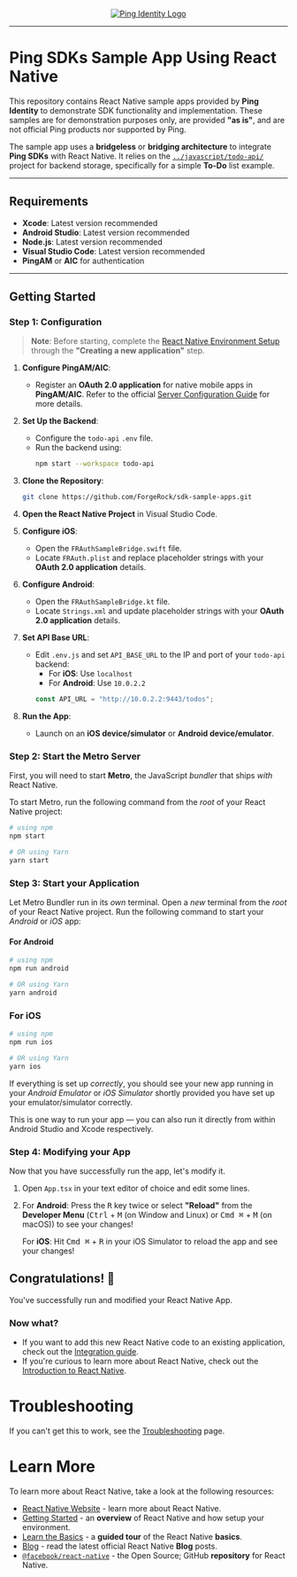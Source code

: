 <p align="center">
  <a href="https://github.com/ForgeRock/sdk-sample-apps">
    <img src="https://cdn.forgerock.com/logo/interim/Logo-PingIdentity-ForgeRock-Hor-FullColor.svg" alt="Ping Identity Logo">
  </a>
  <hr/>
</p>

# Ping SDKs Sample App Using React Native

This repository contains React Native sample apps provided by **Ping Identity** to demonstrate SDK functionality and implementation. These samples are for demonstration purposes only, are provided **"as is"**, and are not official Ping products nor supported by Ping.

The sample app uses a **bridgeless** or **bridging architecture** to integrate **Ping SDKs** with React Native. It relies on the [`../javascript/todo-api/`](../javascript/todo-api/) project for backend storage, specifically for a simple **To-Do** list example.

---

## Requirements

- **Xcode**: Latest version recommended
- **Android Studio**: Latest version recommended
- **Node.js**: Latest version recommended
- **Visual Studio Code**: Latest version recommended
- **PingAM** or **AIC** for authentication

---

## Getting Started

### Step 1: Configuration

> **Note**: Before starting, complete the [React Native Environment Setup](https://reactnative.dev/docs/environment-setup) through the **"Creating a new application"** step.

1. **Configure PingAM/AIC**:
    - Register an **OAuth 2.0 application** for native mobile apps in **PingAM/AIC**. Refer to the official [Server Configuration Guide](https://backstage.forgerock.com/docs/sdks/latest/sdks/serverconfiguration/onpremise/index.html) for more details.

2. **Set Up the Backend**:
    - Configure the `todo-api` `.env` file.
    - Run the backend using:
      ```bash
      npm start --workspace todo-api
      ```

3. **Clone the Repository**:
    ```bash
    git clone https://github.com/ForgeRock/sdk-sample-apps.git
    ```

4. **Open the React Native Project** in Visual Studio Code.

5. **Configure iOS**:
    - Open the `FRAuthSampleBridge.swift` file.
    - Locate `FRAuth.plist` and replace placeholder strings with your **OAuth 2.0 application** details.

6. **Configure Android**:
    - Open the `FRAuthSampleBridge.kt` file.
    - Locate `Strings.xml` and update placeholder strings with your **OAuth 2.0 application** details.

7. **Set API Base URL**:
    - Edit `.env.js` and set `API_BASE_URL` to the IP and port of your `todo-api` backend:
      - For **iOS**: Use `localhost`
      - For **Android**: Use `10.0.2.2`
      ```javascript
      const API_URL = "http://10.0.2.2:9443/todos";
      ```

8. **Run the App**:
    - Launch on an **iOS device/simulator** or **Android device/emulator**.

### Step 2: Start the Metro Server

First, you will need to start **Metro**, the JavaScript _bundler_ that ships _with_ React Native.

To start Metro, run the following command from the _root_ of your React Native project:

```bash
# using npm
npm start

# OR using Yarn
yarn start
```

### Step 3: Start your Application

Let Metro Bundler run in its _own_ terminal. Open a _new_ terminal from the _root_ of your React Native project. Run the following command to start your _Android_ or _iOS_ app:

#### For Android

```bash
# using npm
npm run android

# OR using Yarn
yarn android
```

### For iOS

```bash
# using npm
npm run ios

# OR using Yarn
yarn ios
```

If everything is set up _correctly_, you should see your new app running in your _Android Emulator_ or _iOS Simulator_ shortly provided you have set up your emulator/simulator correctly.

This is one way to run your app — you can also run it directly from within Android Studio and Xcode respectively.

### Step 4: Modifying your App

Now that you have successfully run the app, let's modify it.

1. Open `App.tsx` in your text editor of choice and edit some lines.
2. For **Android**: Press the <kbd>R</kbd> key twice or select **"Reload"** from the **Developer Menu** (<kbd>Ctrl</kbd> + <kbd>M</kbd> (on Window and Linux) or <kbd>Cmd ⌘</kbd> + <kbd>M</kbd> (on macOS)) to see your changes!

   For **iOS**: Hit <kbd>Cmd ⌘</kbd> + <kbd>R</kbd> in your iOS Simulator to reload the app and see your changes!

## Congratulations! :tada:

You've successfully run and modified your React Native App. 

### Now what?

- If you want to add this new React Native code to an existing application, check out the [Integration guide](https://reactnative.dev/docs/integration-with-existing-apps).
- If you're curious to learn more about React Native, check out the [Introduction to React Native](https://reactnative.dev/docs/getting-started).

# Troubleshooting

If you can't get this to work, see the [Troubleshooting](https://reactnative.dev/docs/troubleshooting) page.

# Learn More

To learn more about React Native, take a look at the following resources:

- [React Native Website](https://reactnative.dev) - learn more about React Native.
- [Getting Started](https://reactnative.dev/docs/environment-setup) - an **overview** of React Native and how setup your environment.
- [Learn the Basics](https://reactnative.dev/docs/getting-started) - a **guided tour** of the React Native **basics**.
- [Blog](https://reactnative.dev/blog) - read the latest official React Native **Blog** posts.
- [`@facebook/react-native`](https://github.com/facebook/react-native) - the Open Source; GitHub **repository** for React Native.
